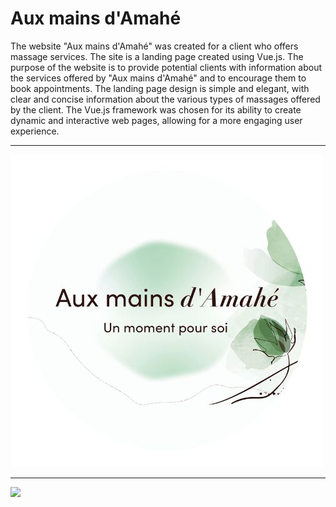 # Aux mains d'Amahé

The website "Aux mains d'Amahé" was created for a client who offers massage services. The site is a landing page created using Vue.js. The purpose of the website is to provide potential clients with information about the services offered by "Aux mains d'Amahé" and to encourage them to book appointments. The landing page design is simple and elegant, with clear and concise information about the various types of massages offered by the client. The Vue.js framework was chosen for its ability to create dynamic and interactive web pages, allowing for a more engaging user experience.
<hr>
<img src="logo.jpg">
<hr>
<img src="amahe.png">
